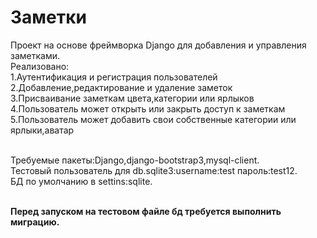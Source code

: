 # Заметки
Проект на основе фреймворка Django для добавления и управления заметками.<br />Реализовано:<br />
1.Аутентификация  и регистрация пользователей<br />
2.Добавление,редактирование и удаление заметок<br />
3.Присваивание заметкам цвета,категории или ярлыков<br />
4.Пользователь может открыть или закрыть доступ к заметкам<br />
5.Пользователь может добавить свои собственные категории или ярлыки,аватар<br /><br />

Требуемые пакеты:Django,django-bootstrap3,mysql-client.<br />
Тестовый пользователь для db.sqlite3:username:test  пароль:test12.<br />
БД по умолчанию в settins:sqlite.<br /><br />

<strong>Перед запуском на тестовом файле бд требуется выполнить миграцию.</strong>
